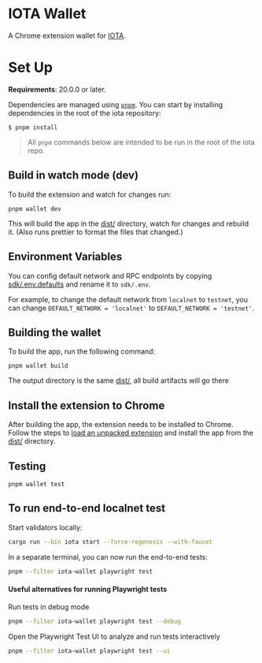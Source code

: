 # IOTA Wallet

A Chrome extension wallet for [IOTA](https://iota.org).

# Set Up

**Requirements**: 20.0.0 or later.

Dependencies are managed using [`pnpm`](https://pnpm.io/). You can start by installing dependencies in the root of the iota repository:

```
$ pnpm install
```

> All `pnpm` commands below are intended to be run in the root of the iota repo.

## Build in watch mode (dev)

To build the extension and watch for changes run:

```
pnpm wallet dev
```

This will build the app in the [dist/](./dist/) directory, watch for changes and rebuild it. (Also runs prettier to format the files that changed.)

## Environment Variables

You can config default network and RPC endpoints by copying [sdk/.env.defaults]([sdk/.env.defaults) and rename it to `sdk/.env`.

For example, to change the default network from `localnet` to `testnet`, you can change `DEFAULT_NETWORK = 'localnet'` to `DEFAULT_NETWORK = 'testnet'`.

## Building the wallet

To build the app, run the following command:

```
pnpm wallet build
```

The output directory is the same [dist/](./dist/), all build artifacts will go there

## Install the extension to Chrome

After building the app, the extension needs to be installed to Chrome. Follow the steps to [load an unpacked extension](https://developer.chrome.com/docs/extensions/get-started/tutorial/hello-world#load-unpacked) and install the app from the [dist/](./dist/) directory.

## Testing

```
pnpm wallet test
```

## To run end-to-end localnet test

Start validators locally:

```bash
cargo run --bin iota start --force-regenesis --with-faucet
```

In a separate terminal, you can now run the end-to-end tests:

```bash
pnpm --filter iota-wallet playwright test
```

#### Useful alternatives for running Playwright tests

Run tests in debug mode

```bash
pnpm --filter iota-wallet playwright test --debug
```

Open the Playwright Test UI to analyze and run tests interactively

```bash
pnpm --filter iota-wallet playwright test --ui
```
